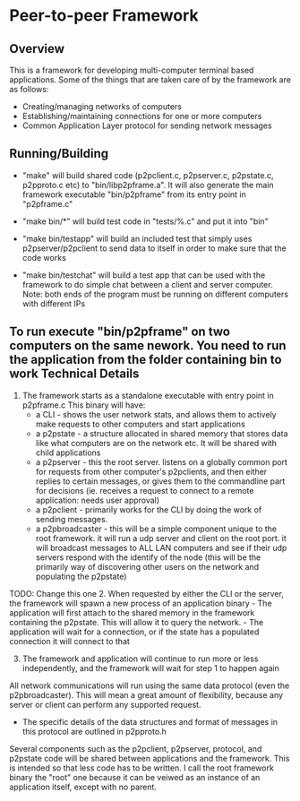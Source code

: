 Peer-to-peer Framework
======================

Overview
--------
This is a framework for developing multi-computer terminal based applications. Some of the things that are taken care of by the framework are as follows:

* Creating/managing networks of computers
* Establishing/maintaining connections for one or more computers
* Common Application Layer protocol for sending network messages

Running/Building
----------------
* "make" will build shared code (p2pclient.c, p2pserver.c, p2pstate.c, p2pproto.c etc) to "bin/libp2pframe.a". It will also generate the main framework executable "bin/p2pframe" from its entry point in "p2pframe.c"

* "make bin/*" will build test code in "tests/%.c" and put it into "bin"

* "make bin/testapp" will build an included test that simply uses p2pserver/p2pclient to send data to itself in order to make sure that the code works

* "make bin/testchat" will build a test app that can be used with the framework to do simple chat between a client and server computer. Note: both ends of the program must be running on different computers with different IPs

To run execute "bin/p2pframe" on two computers on the same nework. You need
to run the application from the folder containing bin to work
Technical Details
----------------------------

1. The framework starts as a standalone executable with entry point in p2pframe.c
   This binary will have:
    - a CLI - shows the user network stats, and allows them to actively make requests to other computers and start applications
	- a p2pstate - a structure allocated in shared memory that stores data like what computers are on the network etc. It will be shared with child applications
    - a p2pserver - this the root server. listens on a globally common port for requests from other computer's p2pclients, and then either replies to certain messages, or gives them to the commandline part for decisions (ie. receives a request to connect to a remote application: needs user approval)
	- a p2pclient - primarily works for the CLI by doing the work of sending messages.
	- a p2pbroadcaster - this will be a simple component unique to the root framework. it will run a udp server and client on the root port. it will broadcast messages to ALL LAN computers and see if their udp servers respond with the identify of the node (this will be the primarily way of discovering other users on the network and populating the p2pstate)

TODO: Change this one
2. When requested by either the CLI or the server, the framework will spawn a new process of an application binary
	- The application will first attach to the shared memory in the framework containing the p2pstate. This will allow it to query the network.
	- The application will wait for a connection, or if the state has a populated connection it will connect to that
	
3. The framework and application will continue to run more or less independently, and the framework will wait for step 1 to happen again
	
	
All network communications will run using the same data protocol (even the p2pbroadcaster). This will mean a great amount of flexibility, because any server or client can perform any supported request.
- The specific details of the data structures and format of messages in this protocol are outlined in p2pproto.h

Several components such as the p2pclient, p2pserver, protocol, and p2pstate code will be shared between applications and the framework. This is intended so that less code has to be written. I call the root framework binary the "root" one because it can be veiwed as an instance of an application itself, except with no parent.
